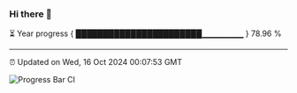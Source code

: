 ### Hi there 👋

⏳ Year progress { ███████████████████████▁▁▁▁▁▁▁ } 78.96 %

---

⏰ Updated on Wed, 16 Oct 2024 00:07:53 GMT

![Progress Bar CI](https://github.com/EinsPommes/EinsPommes/blob/main/.github/workflows/main.yml)
